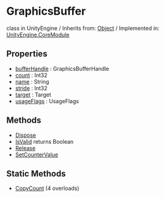 # GraphicsBuffer
class in UnityEngine
 / Inherits from: <a href="https://docs.unity3d.com/6000.0/Documentation/ScriptReference/Object.html">Object</a> / Implemented in: <a href="https://docs.unity3d.com/6000.0/Documentation/ScriptReference/UnityEngine.CoreModule.html">UnityEngine.CoreModule</a>

## Properties
- <a href="https://docs.unity3d.com/6000.0/Documentation/ScriptReference/GraphicsBuffer-bufferHandle.html">bufferHandle</a> : GraphicsBufferHandle
- <a href="https://docs.unity3d.com/6000.0/Documentation/ScriptReference/GraphicsBuffer-count.html">count</a> : Int32
- <a href="https://docs.unity3d.com/6000.0/Documentation/ScriptReference/GraphicsBuffer-name.html">name</a> : String
- <a href="https://docs.unity3d.com/6000.0/Documentation/ScriptReference/GraphicsBuffer-stride.html">stride</a> : Int32
- <a href="https://docs.unity3d.com/6000.0/Documentation/ScriptReference/GraphicsBuffer-target.html">target</a> : Target
- <a href="https://docs.unity3d.com/6000.0/Documentation/ScriptReference/GraphicsBuffer-usageFlags.html">usageFlags</a> : UsageFlags

## Methods
- <a href="https://docs.unity3d.com/6000.0/Documentation/ScriptReference/GraphicsBuffer.Dispose.html">Dispose</a>
- <a href="https://docs.unity3d.com/6000.0/Documentation/ScriptReference/GraphicsBuffer.IsValid.html">IsValid</a> returns Boolean
- <a href="https://docs.unity3d.com/6000.0/Documentation/ScriptReference/GraphicsBuffer.Release.html">Release</a>
- <a href="https://docs.unity3d.com/6000.0/Documentation/ScriptReference/GraphicsBuffer.SetCounterValue.html">SetCounterValue</a>

## Static Methods
- <a href="https://docs.unity3d.com/6000.0/Documentation/ScriptReference/GraphicsBuffer.CopyCount.html">CopyCount</a> (4 overloads)

